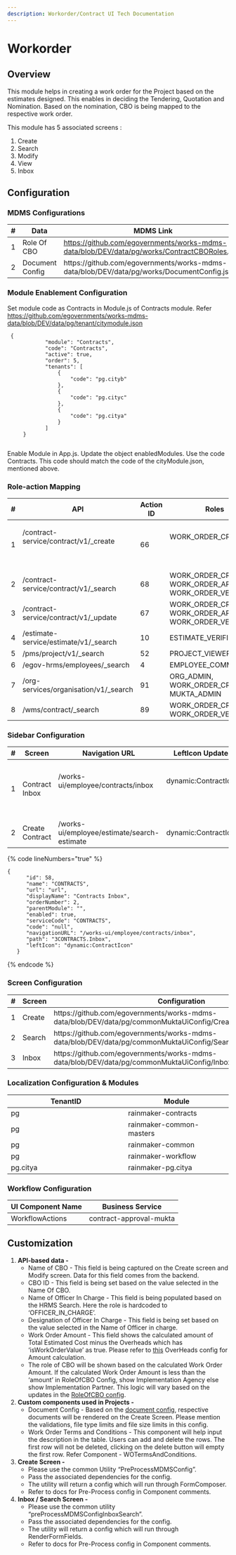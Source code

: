 ```yaml
---
description: Workorder/Contract UI Tech Documentation
---
```


# Workorder

## Overview

This module helps in creating a work order for the Project based on the estimates designed.  This enables in deciding the Tendering, Quotation and Nomination. Based on the nomination, CBO is being mapped to the respective work order.

This module has 5 associated screens :&#x20;

1. Create
2. Search
3. Modify
4. View
5. Inbox

## Configuration

### MDMS Configurations

<table><thead><tr><th width="70.99999999999997">#</th><th width="183">Data</th><th>MDMS Link</th></tr></thead><tbody><tr><td>1</td><td>Role Of CBO</td><td><a href="https://github.com/egovernments/works-mdms-data/blob/DEV/data/pg/works/ContractCBORoles.json">https://github.com/egovernments/works-mdms-data/blob/DEV/data/pg/works/ContractCBORoles.json</a></td></tr><tr><td>2</td><td>Document Config</td><td>https://github.com/egovernments/works-mdms-data/blob/DEV/data/pg/works/DocumentConfig.json</td></tr></tbody></table>

### Module Enablement Configuration&#x20;

Set module code as Contracts in Module.js of Contracts module. Refer https://github.com/egovernments/works-mdms-data/blob/DEV/data/pg/tenant/citymodule.json

```
 {
            "module": "Contracts",
            "code": "Contracts",
            "active": true,
            "order": 5,
            "tenants": [
                {
                    "code": "pg.cityb"
                },
                {
                    "code": "pg.cityc"
                },
                {
                    "code": "pg.citya"
                }
            ]
     }


```

Enable Module in App.js. Update the object enabledModules. Use the code Contracts. This code should match the code of the cityModule.json, mentioned above.

### Role-action Mapping

<table><thead><tr><th width="91">#</th><th width="260">API</th><th width="110">Action ID</th><th>Roles</th></tr></thead><tbody><tr><td>1</td><td><p>/contract-service/contract/v1/_create</p><p><br></p></td><td>66</td><td><p>WORK_ORDER_CREATOR</p><p><br></p></td></tr><tr><td>2</td><td>/contract-service/contract/v1/_search</td><td>68</td><td>WORK_ORDER_CREATOR, WORK_ORDER_APPROVER, WORK_ORDER_VERIFIER</td></tr><tr><td>3</td><td>/contract-service/contract/v1/_update</td><td>67</td><td>WORK_ORDER_CREATOR, WORK_ORDER_APPROVER, WORK_ORDER_VERIFIER</td></tr><tr><td>4</td><td>/estimate-service/estimate/v1/_search</td><td>10</td><td>ESTIMATE_VERIFIER</td></tr><tr><td>5</td><td>/pms/project/v1/_search</td><td>52</td><td>PROJECT_VIEWER</td></tr><tr><td>6</td><td>/egov-hrms/employees/_search</td><td>4</td><td>EMPLOYEE_COMMON</td></tr><tr><td>7</td><td>/org-services/organisation/v1/_search</td><td>91</td><td>ORG_ADMIN, WORK_ORDER_CREATOR, MUKTA_ADMIN</td></tr><tr><td>8</td><td>/wms/contract/_search</td><td>89</td><td>WORK_ORDER_CREATOR, WORK_ORDER_VERIFIER</td></tr></tbody></table>

### Sidebar Configuration&#x20;

<table><thead><tr><th width="87">#</th><th width="124">Screen</th><th>Navigation URL</th><th>LeftIcon Updates</th><th>Roles</th></tr></thead><tbody><tr><td>1</td><td>Contract Inbox</td><td><p>/works-ui/employee/contracts/inbox</p><p><br></p></td><td><p>dynamic:ContractIcon</p><p><br></p></td><td><p>WORK_ORDER_CREATOR, WORK_ORDER_VERIFIER, WORK_ORDER_APPROVER</p><p><br></p></td></tr><tr><td>2</td><td>Create Contract</td><td>/works-ui/employee/estimate/search-estimate</td><td>dynamic:ContractIcon</td><td>WORK_ORDER_CREATOR</td></tr></tbody></table>

{% code lineNumbers="true" %}
```
{
      "id": 58,
      "name": "CONTRACTS",
      "url": "url",
      "displayName": "Contracts Inbox",
      "orderNumber": 2,
      "parentModule": "",
      "enabled": true,
      "serviceCode": "CONTRACTS",
      "code": "null",
      "navigationURL": "/works-ui/employee/contracts/inbox",
      "path": "3CONTRACTS.Inbox",
      "leftIcon": "dynamic:ContractIcon"
   }

```
{% endcode %}

### Screen Configuration&#x20;

<table><thead><tr><th width="71.99999999999997">#</th><th width="139">Screen</th><th>Configuration</th></tr></thead><tbody><tr><td>1</td><td>Create </td><td>https://github.com/egovernments/works-mdms-data/blob/DEV/data/pg/commonMuktaUiConfig/CreateWorkOrderConfig.json</td></tr><tr><td>2</td><td>Search</td><td>https://github.com/egovernments/works-mdms-data/blob/DEV/data/pg/commonMuktaUiConfig/SearchContractConfig.json</td></tr><tr><td>3</td><td>Inbox</td><td>https://github.com/egovernments/works-mdms-data/blob/DEV/data/pg/commonMuktaUiConfig/InboxConfigContracts.json</td></tr></tbody></table>

### Localization Configuration & Modules

<table><thead><tr><th width="251">TenantID</th><th>Module</th></tr></thead><tbody><tr><td>pg</td><td>rainmaker-contracts</td></tr><tr><td>pg</td><td>rainmaker-common-masters</td></tr><tr><td>pg</td><td>rainmaker-common</td></tr><tr><td>pg</td><td>rainmaker-workflow</td></tr><tr><td>pg.citya</td><td>rainmaker-pg.citya</td></tr></tbody></table>

### &#x20;Workflow Configuration

| UI Component Name | Business Service        |
| ----------------- | ----------------------- |
| WorkflowActions   | contract-approval-mukta |

## Customization

1. **API-based data -**&#x20;
   * Name of CBO - This field is being captured on the Create screen and Modify screen. Data for this field comes from the backend.
   * CBO ID - This field is being set based on the value selected in the Name Of CBO.
   * Name of Officer In Charge - This field is being populated based on the HRMS Search. Here the role is hardcoded to ‘OFFICER\_IN\_CHARGE’.
   * Designation of Officer In Charge - This field is being set based on the value selected in the Name of Officer in charge.
   * Work Order Amount - This field shows the calculated amount of Total Estimated Cost minus the Overheads which has ‘isWorkOrderValue’ as true. Please refer to [this](https://github.com/egovernments/works-mdms-data/blob/DEV/data/pg/works/Overheads.json) OverHeads config for Amount calculation.
   * The role of CBO will be shown based on the calculated Work Order Amount. If the calculated Work Order Amount is less than the ‘amount’ in RoleOfCBO Config, show Implementation Agency else show Implementation Partner. This logic will vary based on the updates in the [RoleOfCBO config](https://github.com/egovernments/works-mdms-data/blob/DEV/data/pg/works/ContractCBORoles.json).
2. **Custom components used in Projects -**&#x20;
   * Document Config - Based on the [document config](https://github.com/egovernments/works-mdms-data/blob/DEV/data/pg/works/DocumentConfig.json), respective documents will be rendered on the Create Screen. Please mention the validations, file type limits and file size limits in this config.
   * Work Order Terms and Conditions - This component will help input the description in the table. Users can add and delete the rows. The first row will not be deleted, clicking on the delete button will empty the first row. Refer Component - WOTermsAndConditions.
3. **Create Screen -**&#x20;
   * Please use the common Utility “PreProcessMDMSConfig”.&#x20;
   * Pass the associated dependencies for the config.
   * The utility will return a config which will run through FormComposer.
   * Refer to docs for Pre-Process config in Component comments.
4. **Inbox / Search Screen -**
   * Please use the common utility “preProcessMDMSConfigInboxSearch”.
   * Pass the associated dependencies for the config.
   * The utility will return a config which will run through RenderFormFields.
   * Refer to docs for Pre-Process config in Component comments.
